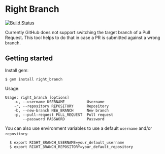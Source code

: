 # Right Branch

[![Build Status](https://travis-ci.org/DyegoCosta/right_branch.svg?branch=master)](https://travis-ci.org/DyegoCosta/right_branch)

Currently GitHub does not support switching the target branch of a Pull Request. This tool helps to do that in case a PR is submitted against a wrong branch.

## Getting started

Install gem:

```
$ gem install right_branch
```

Usage:

```
Usage: right_branch [options]
    -u, --username USERNAME          Username
    -r, --repository REPOSITORY      Repository
    -b, --new-branch NEW_BRANCH      New branch
    -p, --pull-request PULL_REQUEST  Pull request
        --password PASSWORD          Password
```

You can also use environment variables to use a default `username` and/or `repository`:

```
  $ export RIGHT_BRANCH_USERNAME=your_default_username
  $ export RIGHT_BRANCH_REPOSITORY=your_default_repository
```

